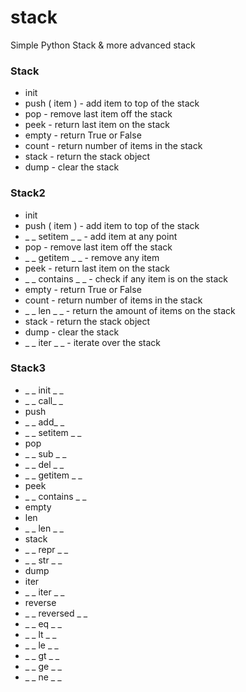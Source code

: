 # stack
Simple Python Stack & more advanced stack

### Stack

- init
- push ( item ) - add item to top of the stack
- pop - remove last item off the stack
- peek - return last item on the stack
- empty - return True or False
- count - return number of items in the stack
- stack - return the stack object
- dump - clear the stack

### Stack2

- init
- push ( item ) - add item to top of the stack
- _ _ setitem _ _ - add item at any point
- pop - remove last item off the stack
- _ _ getitem _ _ - remove any item
- peek - return last item on the stack
- _ _ contains _ _ - check if any item is on the stack
- empty - return True or False
- count - return number of items in the stack
- _ _ len _ _ - return the amount of items on the stack
- stack - return the stack object
- dump - clear the stack
- _ _ iter _ _ - iterate over the stack

### Stack3

- _ _ init _ _
- _ _ call_ _
- push
- _ _ add_ _
- _ _ setitem _ _
- pop
- _ _ sub _ _
- _ _ del _ _
- _ _ getitem _ _
- peek
- _ _ contains _ _
- empty
- len
- _ _ len _ _
- stack
- _ _ repr _ _
- _ _ str _ _
- dump
- iter
- _ _ iter _ _
- reverse
- _ _ reversed _ _
- _ _ eq _ _
- _ _ lt _ _
- _ _ le _ _
- _ _ gt _ _
- _ _ ge _ _
- _ _ ne _ _